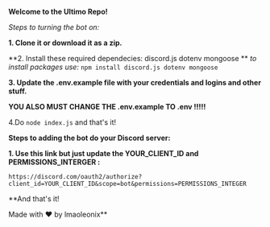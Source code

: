 **Welcome to the Ultimo Repo!**

*Steps to turning the bot on:*

**1. Clone it or download it as a zip.**

**2. Install these required dependecies: 
  discord.js
  dotenv
  mongoose
**
*to install packages use:* 
```npm install discord.js dotenv mongoose```

**3. Update the .env.example file with your credentials and logins and other stuff.**

**YOU ALSO MUST CHANGE THE .env.example TO .env !!!!!**

4.Do ```node index.js``` and that's it!


**Steps to adding the bot do your Discord server:**

**1. Use this link but just update the YOUR_CLIENT_ID and PERMISSIONS_INTERGER :**

```https://discord.com/oauth2/authorize?client_id=YOUR_CLIENT_ID&scope=bot&permissions=PERMISSIONS_INTEGER``` 

**And that's it!

Made with ❤️ by lmaoleonix**
